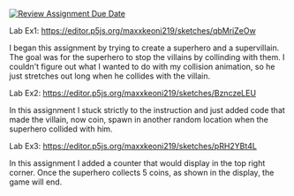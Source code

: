[![Review Assignment Due Date](https://classroom.github.com/assets/deadline-readme-button-8d59dc4de5201274e310e4c54b9627a8934c3b88527886e3b421487c677d23eb.svg)](https://classroom.github.com/a/P4o6z4mW)

Lab Ex1: https://editor.p5js.org/maxxkeoni219/sketches/qbMriZeOw

I began this assignment by trying to create a superhero and a supervillain. The goal was for the superhero to stop the villains by collinding with them. I couldn't figure out what I wanted to do with my collision animation, so he just stretches out long when he collides with the villain.

Lab Ex2: https://editor.p5js.org/maxxkeoni219/sketches/BznczeLEU

In this assignment I stuck strictly to the instruction and just added code that made the villain, now coin, spawn in another random location when the superhero collided with him.

Lab Ex3: https://editor.p5js.org/maxxkeoni219/sketches/pRH2YBt4L

In this assignment I added a counter that would display in the top right corner. Once the superhero collects 5 coins, as shown in the display, the game will end.
